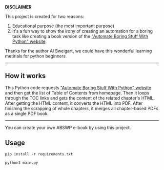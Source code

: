 **DISCLAIMER**

This project is created for two reasons:

1. Educational purpose (the most important purpose)
2. It's a fun way to show the irony of creating an automation for a boring task like creating a book version of the ["Automate Boring Stuff With Python" website](https://automatetheboringstuff.com/).

Thanks for the author Al Sweigart, we could have this wonderful learning metirials for python beginners.

---

## How it works

This Python code requests ["Automate Boring Stuff With Python" website](https://automatetheboringstuff.com/) and then get the list of Table of Contents from homepage. Then it loops through the TOC links and gets the content of the related chapter's HTML. After getting the HTML content, it converts the HTML into PDF. After finishing the scrapping of whole chapters, it merges all chapter-based PDFs as a single PDF book.

---

You can create your own ABSWP e-book by using this project.

## Usage

`pip install -r requirements.txt`

`python3 main.py`

